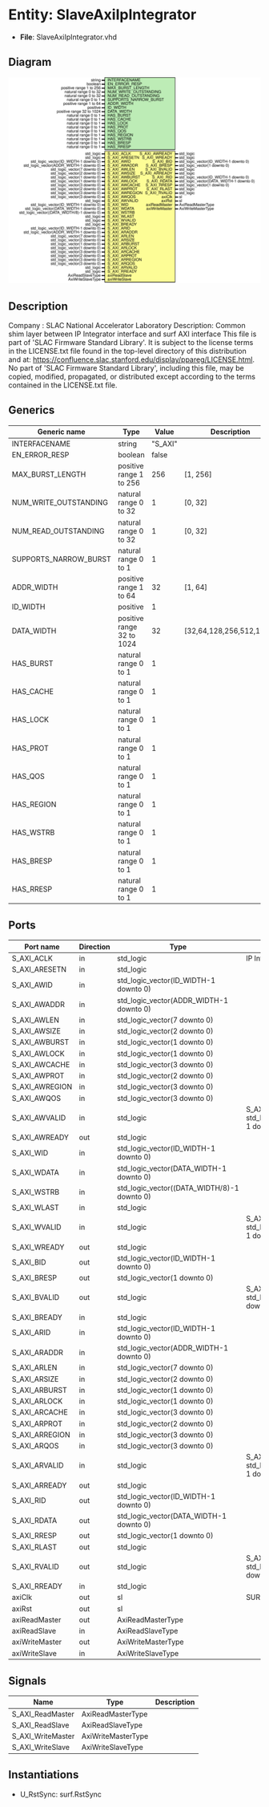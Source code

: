 # Entity: SlaveAxiIpIntegrator

- **File**: SlaveAxiIpIntegrator.vhd
## Diagram

![Diagram](SlaveAxiIpIntegrator.svg "Diagram")
## Description

Company    : SLAC National Accelerator Laboratory
Description: Common shim layer between IP Integrator interface and surf AXI interface
This file is part of 'SLAC Firmware Standard Library'.
It is subject to the license terms in the LICENSE.txt file found in the
top-level directory of this distribution and at:
   https://confluence.slac.stanford.edu/display/ppareg/LICENSE.html.
No part of 'SLAC Firmware Standard Library', including this file,
may be copied, modified, propagated, or distributed except according to
the terms contained in the LICENSE.txt file.
## Generics

| Generic name          | Type                      | Value   | Description              |
| --------------------- | ------------------------- | ------- | ------------------------ |
| INTERFACENAME         | string                    | "S_AXI" |                          |
| EN_ERROR_RESP         | boolean                   | false   |                          |
| MAX_BURST_LENGTH      | positive range 1 to 256   | 256     | [1, 256]                 |
| NUM_WRITE_OUTSTANDING | natural range 0 to 32     | 1       | [0, 32]                  |
| NUM_READ_OUTSTANDING  | natural range 0 to 32     | 1       | [0, 32]                  |
| SUPPORTS_NARROW_BURST | natural range 0 to 1      | 1       |                          |
| ADDR_WIDTH            | positive range 1 to 64    | 32      | [1, 64]                  |
| ID_WIDTH              | positive                  | 1       |                          |
| DATA_WIDTH            | positive range 32 to 1024 | 32      | [32,64,128,256,512,1024] |
| HAS_BURST             | natural range 0 to 1      | 1       |                          |
| HAS_CACHE             | natural range 0 to 1      | 1       |                          |
| HAS_LOCK              | natural range 0 to 1      | 1       |                          |
| HAS_PROT              | natural range 0 to 1      | 1       |                          |
| HAS_QOS               | natural range 0 to 1      | 1       |                          |
| HAS_REGION            | natural range 0 to 1      | 1       |                          |
| HAS_WSTRB             | natural range 0 to 1      | 1       |                          |
| HAS_BRESP             | natural range 0 to 1      | 1       |                          |
| HAS_RRESP             | natural range 0 to 1      | 1       |                          |
## Ports

| Port name      | Direction | Type                                        | Description                                                          |
| -------------- | --------- | ------------------------------------------- | -------------------------------------------------------------------- |
| S_AXI_ACLK     | in        | std_logic                                   | IP Integrator AXI-Lite Interface                                     |
| S_AXI_ARESETN  | in        | std_logic                                   |                                                                      |
| S_AXI_AWID     | in        | std_logic_vector(ID_WIDTH-1 downto 0)       |                                                                      |
| S_AXI_AWADDR   | in        | std_logic_vector(ADDR_WIDTH-1 downto 0)     |                                                                      |
| S_AXI_AWLEN    | in        | std_logic_vector(7 downto 0)                |                                                                      |
| S_AXI_AWSIZE   | in        | std_logic_vector(2 downto 0)                |                                                                      |
| S_AXI_AWBURST  | in        | std_logic_vector(1 downto 0)                |                                                                      |
| S_AXI_AWLOCK   | in        | std_logic_vector(1 downto 0)                |                                                                      |
| S_AXI_AWCACHE  | in        | std_logic_vector(3 downto 0)                |                                                                      |
| S_AXI_AWPROT   | in        | std_logic_vector(2 downto 0)                |                                                                      |
| S_AXI_AWREGION | in        | std_logic_vector(3 downto 0)                |                                                                      |
| S_AXI_AWQOS    | in        | std_logic_vector(3 downto 0)                |                                                                      |
| S_AXI_AWVALID  | in        | std_logic                                   |      S_AXI_AWUSER   : in  std_logic_vector(AWUSER_WIDTH-1 downto 0); |
| S_AXI_AWREADY  | out       | std_logic                                   |                                                                      |
| S_AXI_WID      | in        | std_logic_vector(ID_WIDTH-1 downto 0)       |                                                                      |
| S_AXI_WDATA    | in        | std_logic_vector(DATA_WIDTH-1 downto 0)     |                                                                      |
| S_AXI_WSTRB    | in        | std_logic_vector((DATA_WIDTH/8)-1 downto 0) |                                                                      |
| S_AXI_WLAST    | in        | std_logic                                   |                                                                      |
| S_AXI_WVALID   | in        | std_logic                                   |      S_AXI_WUSER    : in  std_logic_vector(WUSER_WIDTH-1 downto 0);  |
| S_AXI_WREADY   | out       | std_logic                                   |                                                                      |
| S_AXI_BID      | out       | std_logic_vector(ID_WIDTH-1 downto 0)       |                                                                      |
| S_AXI_BRESP    | out       | std_logic_vector(1 downto 0)                |                                                                      |
| S_AXI_BVALID   | out       | std_logic                                   |      S_AXI_BUSER    : out std_logic_vector(BUSER_WIDTH downto 0);    |
| S_AXI_BREADY   | in        | std_logic                                   |                                                                      |
| S_AXI_ARID     | in        | std_logic_vector(ID_WIDTH-1 downto 0)       |                                                                      |
| S_AXI_ARADDR   | in        | std_logic_vector(ADDR_WIDTH-1 downto 0)     |                                                                      |
| S_AXI_ARLEN    | in        | std_logic_vector(7 downto 0)                |                                                                      |
| S_AXI_ARSIZE   | in        | std_logic_vector(2 downto 0)                |                                                                      |
| S_AXI_ARBURST  | in        | std_logic_vector(1 downto 0)                |                                                                      |
| S_AXI_ARLOCK   | in        | std_logic_vector(1 downto 0)                |                                                                      |
| S_AXI_ARCACHE  | in        | std_logic_vector(3 downto 0)                |                                                                      |
| S_AXI_ARPROT   | in        | std_logic_vector(2 downto 0)                |                                                                      |
| S_AXI_ARREGION | in        | std_logic_vector(3 downto 0)                |                                                                      |
| S_AXI_ARQOS    | in        | std_logic_vector(3 downto 0)                |                                                                      |
| S_AXI_ARVALID  | in        | std_logic                                   |      S_AXI_ARUSER   : in  std_logic_vector(ARUSER_WIDTH-1 downto 0); |
| S_AXI_ARREADY  | out       | std_logic                                   |                                                                      |
| S_AXI_RID      | out       | std_logic_vector(ID_WIDTH-1 downto 0)       |                                                                      |
| S_AXI_RDATA    | out       | std_logic_vector(DATA_WIDTH-1 downto 0)     |                                                                      |
| S_AXI_RRESP    | out       | std_logic_vector(1 downto 0)                |                                                                      |
| S_AXI_RLAST    | out       | std_logic                                   |                                                                      |
| S_AXI_RVALID   | out       | std_logic                                   |      S_AXI_RUSER    : out std_logic_vector(RUSER_WIDTH-1 downto 0);  |
| S_AXI_RREADY   | in        | std_logic                                   |                                                                      |
| axiClk         | out       | sl                                          | SURF AXI Interface                                                   |
| axiRst         | out       | sl                                          |                                                                      |
| axiReadMaster  | out       | AxiReadMasterType                           |                                                                      |
| axiReadSlave   | in        | AxiReadSlaveType                            |                                                                      |
| axiWriteMaster | out       | AxiWriteMasterType                          |                                                                      |
| axiWriteSlave  | in        | AxiWriteSlaveType                           |                                                                      |
## Signals

| Name              | Type               | Description |
| ----------------- | ------------------ | ----------- |
| S_AXI_ReadMaster  | AxiReadMasterType  |             |
| S_AXI_ReadSlave   | AxiReadSlaveType   |             |
| S_AXI_WriteMaster | AxiWriteMasterType |             |
| S_AXI_WriteSlave  | AxiWriteSlaveType  |             |
## Instantiations

- U_RstSync: surf.RstSync
